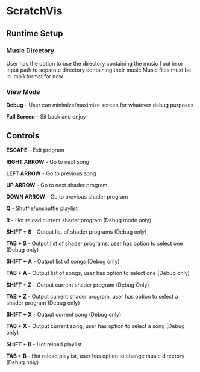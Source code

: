 # ScratchVis

## Runtime Setup

### Music Directory
User has the option to use the directory containing the music I put in or input path to separate directory containing their music
Music files must be in .mp3 format for now

### View Mode
**Debug** - User can minimize/maximize screen for whatever debug purposes 

**Full Screen** - Sit back and enjoy

## Controls
**ESCAPE** - Exit program

**RIGHT ARROW** - Go to next song

**LEFT ARROW** - Go to previous song

**UP ARROW** - Go to next shader program

**DOWN ARROW** - Go to previous shader program

**Q** - Shuffle/unshuffle playlist

**R** - Hot reload current shader program (Debug mode only)

**SHIFT + S** - Output list of shader programs (Debug only)

**TAB + S** - Output list of shader programs, user has option to select one (Debug only)

**SHIFT + A** - Output list of songs (Debug only)

**TAB + A** - Output list of songs, user has option to select one (Debug only)

**SHIFT + Z** - Output current shader program (Debug Only)

**TAB + Z** - Output current shader program, user has option to select a shader program (Debug only)

**SHIFT + X** - Output current song (Debug only)

**TAB + X** - Output current song, user has option to select a song (Debug only)

**SHIFT + B** - Hot reload playlist

**TAB + B** - Hot reload playlist, user has option to change music directory (Debug only)
